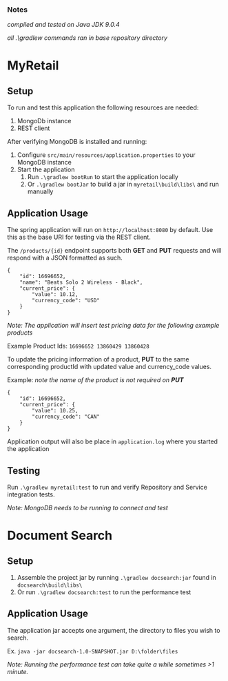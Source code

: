 ### Notes

_compiled and tested on Java JDK 9.0.4_

_all .\gradlew commands ran in base repository directory_

# MyRetail

## Setup

To run and test this application the following resources are needed:
1. MongoDb instance
2. REST client

After verifying MongoDB is installed and running:
1. Configure `src/main/resources/application.properties` to your MongoDB instance
2. Start the application
    1. Run `.\gradlew bootRun` to start the application locally 
    2. Or `.\gradlew bootJar` to build a jar in `myretail\build\libs\` and run manually 

## Application Usage

The spring application will run on `http://localhost:8080` by default. Use this as the base URI for testing via the REST client.

The `/products/{id}` endpoint supports both **GET** and **PUT** requests and will respond with a JSON formatted as such.
```
{
	"id": 16696652,
	"name": "Beats Solo 2 Wireless - Black",
	"current_price": {
		"value": 10.12,
		"currency_code": "USD"
	}
}
```

_Note: The application will insert test pricing data for the following example products_

Example Product Ids:
`16696652 13860429 13860428`

To update the pricing information of a product, **PUT** to the same corresponding productId with updated value and currency_code values.

Example: _note the name of the product is not required on **PUT**_
```
{
	"id": 16696652,
	"current_price": {
		"value": 10.25,
		"currency_code": "CAN"
	}
}
```
Application output will also be place in `application.log` where you started the application

## Testing

Run `.\gradlew myretail:test` to run and verify Repository and Service integration tests.

_Note: MongoDB needs to be running to connect and test_

# Document Search

## Setup

1. Assemble the project jar by running `.\gradlew docsearch:jar` found in `docsearch\build\libs\`
2. Or run `.\gradlew docsearch:test` to run the performance test

## Application Usage

The application jar accepts one argument, the directory to files you wish to search.

Ex. `java -jar docsearch-1.0-SNAPSHOT.jar D:\folder\files`

_Note: Running the performance test can take quite a while sometimes >1 minute._


